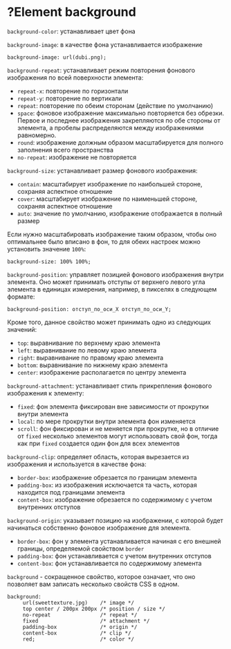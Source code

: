 # ?Element background

`background-color`: устанавливает цвет фона

`background-image`: в качестве фона устанавливается изображение

~~~
background-image: url(dubi.png);
~~~

`background-repeat`: устанавливает режим повторения фонового изображения по всей поверхности элемента:

* `repeat-x`: повторение по горизонтали
* `repeat-y`: повторение по вертикали
* `repeat`: повторение по обеим сторонам (действие по умолчанию)
* `space`: фоновое изображение максимально повторяется без обрезки. Первое и последнее изображения закрепляются по обе стороны от элемента, а пробелы распределяются между изображениями равномерно.
* `round`: изображение должным образом масштабируется для полного заполнения всего пространства
* `no-repeat`: изображение не повторяется

`background-size`: устанавливает размер фонового изображения:

* `contain`: масштабирует изображение по наибольшей стороне, сохраняя аспектное отношение
* `cover`: масштабирует изображение по наименьшей стороне, сохраняя аспектное отношение
* `auto`: значение по умолчанию, изображение отображается в полный размер

Если нужно масштабировать изображение таким образом, чтобы оно оптимальнее было вписано в фон, то для обеих настроек можно установить значение `100%`:

~~~
background-size: 100% 100%;
~~~

`background-position`: управляет позицией фонового изображения внутри элемента. Оно может принимать отступы от верхнего левого угла элемента в единицах измерения, например, в пикселях в следующем формате:

~~~
background-position: отступ_по_оси_X отступ_по_оси_Y;
~~~

Кроме того, данное свойство может принимать одно из следующих значений:

* `top`: выравнивание по верхнему краю элемента
* `left`: выравнивание по левому краю элемента
* `right`: выравнивание по правому краю элемента
* `bottom`: выравнивание по нижнему краю элемента
* `center`: изображение располагается по центру элемента

`background-attachment`: устанавливает стиль прикрепления фонового изображения к элементу:

* `fixed`: фон элемента фиксирован вне зависимости от прокрутки внутри элемента
* `local`: по мере прокрутки внутри элемента фон изменяется
* `scroll`: фон фиксирован и не меняется при прокрутке, но в отличие от `fixed` несколько элементов могут использовать свой фон, тогда как при `fixed` создается один фон для всех элементов

`background-clip`: определяет область, которая вырезается из изображения и используется в качестве фона:

* `border-box`: изображение обрезается по границам элемента
* `padding-box`: из изображения исключается та часть, которая находится под границами элемента
* `content-box`: изображение обрезается по содержимому с учетом внутренних отступов

`background-origin`: указывает позицию на изображении, с которой будет начинаться собственно фоновое изображение для элемента.

* `border-box`: фон у элемента устанавливается начиная с его внешней границы, определяемой свойством `border`
* `padding-box`: фон устанавливается с учетом внутренних отступов
* `content-box`: фон устанавливается по содержимому элемента

`background` - сокращенное свойство, которое означает, что оно позволяет вам записать несколько свойств CSS в одном.

~~~
background:
     url(sweettexture.jpg)    /* image */
     top center / 200px 200px /* position / size */
     no-repeat                /* repeat */
     fixed                    /* attachment */
     padding-box              /* origin */
     content-box              /* clip */
     red;                     /* color */
~~~
